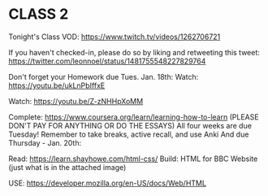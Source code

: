 # CLASS 2

Tonight's Class VOD: https://www.twitch.tv/videos/1262706721 

If you haven't checked-in, please do so by liking and retweeting this tweet: https://twitter.com/leonnoel/status/1481755548227829764 

Don't forget your Homework due Tues. Jan. 18th: Watch: https://youtu.be/ukLnPbIffxE 

Watch: https://youtu.be/Z-zNHHpXoMM 

Complete: https://www.coursera.org/learn/learning-how-to-learn (PLEASE DON'T PAY FOR ANYTHING OR DO THE ESSAYS) All four weeks are due Tuesday! Remember to take breaks, active recall, and use Anki And due Thursday - Jan. 20th: 

Read: https://learn.shayhowe.com/html-css/ Build: HTML for BBC Website (just what is in the attached image) 

USE: https://developer.mozilla.org/en-US/docs/Web/HTML